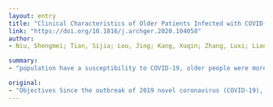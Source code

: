 ```yaml
---
layout: entry
title: "Clinical Characteristics of Older Patients Infected with COVID-19: A Descriptive Study"
link: "https://doi.org/10.1016/j.archger.2020.104058"
author:
- Niu, Shengmei; Tian, Sijia; Lou, Jing; Kang, Xuqin; Zhang, Luxi; Lian, Huixin; Zhang, Jinjun

summary:
- "population have a susceptibility to COVID-19, older people were more susceptible to a variety of diseases than younger. Results 56.7% of elderly confirmed patients were male, fever (78.3%), cough (56.7%), dyspnea (30.0%), and fatigue (23.3%) were common symptoms of COVId-19 infection. Classification of severity has statistically significant differences between the three groups, compared with middle-aged patients and aged 65-79 years group."

original:
- "Objectives Since the outbreak of 2019 novel coronavirus (COVID-19), which has spread in the world rapidly. Population have a susceptibility to COVID-19, older people were more susceptible to have a variety diseases than younger, including COVID-19 infection with no doubt. This study focused on older patients with COVID-19 infection and analyzed the epidemiological and clinical characteristics of them. Methods We collected information on confirmed older patient transferred by Beijing Emergency Medical Service (EMS) to the designated hospitals from Jan 20 to Feb 29, 2020. The information including demographic, epidemiological, clinical, classification of severity and outcomes. All cases were categorized into three groups and compared the difference between aged 50-64 years, 65-79 years and older than 80 years. Results 56.7% of elderly confirmed patients were male, fever (78.3%), cough (56.7%), dyspnea (30.0%), and fatigue (23.3%) were common symptoms of COVID-19 infection. Classification of severity has statistically significant differences between the three groups, compared with middle-aged patients and aged 65-79 years group, older than 80 years group had significant statistical differences in contacted to symptomatic case in 14 days. As of Feb 29, 38.3% patients had discharged and 53.3% patients remained in hospital in our study, the fatality of COVID-19 infection in elderly was 8.3%. Conclusions The COVID-19 infection is generally susceptible with a relatively high fatality rate in older patients, we should pay more attention to the elderly patients with COVID-19 infection."
---
```


